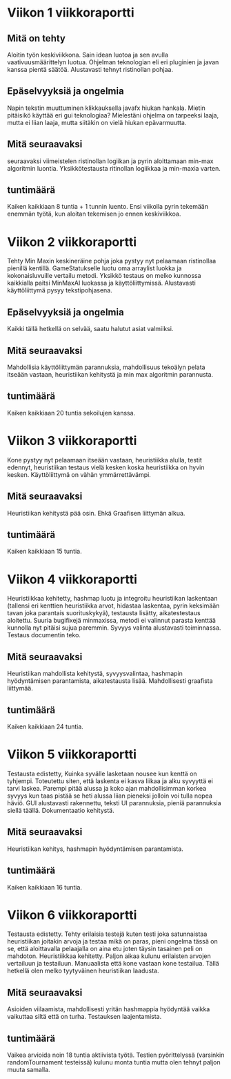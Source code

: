 # Viikon 1 viikkoraportti
## Mitä on tehty
Aloitin työn keskiviikkona. Sain idean luotoa ja sen avulla vaativuusmäärittelyn luotua. Ohjelman teknologian eli eri pluginien ja javan kanssa pientä säätöä. Alustavasti tehnyt
ristinollan pohjaa. 
## Epäselvyyksiä ja ongelmia
Napin tekstin muuttuminen klikkauksella javafx hiukan hankala. Mietin pitäisikö käyttää eri gui teknologiaa? Mielestäni ohjelma on tarpeeksi laaja, mutta ei liian laaja, mutta 
siitäkin on vielä hiukan epävarmuutta.
## Mitä seuraavaksi
seuraavaksi viimeistelen ristinollan logiikan ja pyrin aloittamaan min-max algoritmin luontia. Yksikkötestausta ritinollan logiikkaa ja min-maxia varten.
## tuntimäärä 
Kaiken kaikkiaan 8 tuntia + 1 tunnin luento. Ensi viikolla pyrin tekemään enemmän työtä, kun aloitan tekemisen jo ennen keskiviikkoa.

# Viikon 2 viikkoraportti
Tehty Min Maxin keskineräine pohja joka pystyy nyt pelaamaan ristinollaa pienillä kentillä. GameStatukselle luotu oma arraylist luokka ja kokonaisluvuille vertailu metodi. Yksikkö testaus on melko kunnossa kaikkialla paitsi MinMaxAI luokassa ja käyttöliittymissä. Alustavasti käyttöliittymä pysyy tekstipohjasena.
## Epäselvyyksiä ja ongelmia
Kaikki tällä hetkellä on selvää, saatu halutut asiat valmiiksi.
## Mitä seuraavaksi
Mahdollisia käyttöliittymän parannuksia, mahdollisuus tekoälyn pelata itseään vastaan, heuristiikan kehitystä ja min max algoritmin parannusta.
## tuntimäärä 
Kaiken kaikkiaan 20 tuntia sekoilujen kanssa.

# Viikon 3 viikkoraportti
Kone pystyy nyt pelaamaan itseään vastaan, heuristiikka alulla, testit edennyt, heuristiikan testaus vielä kesken koska heuristiikka on hyvin kesken. Käyttöliittymä on vähän ymmärrettävämpi.
## Mitä seuraavaksi
Heuristiikan kehitystä pää osin. Ehkä Graafisen liittymän alkua.
## tuntimäärä 
Kaiken kaikkiaan 15 tuntia.

# Viikon 4 viikkoraportti
Heuristiikkaa kehitetty, hashmap luotu ja integroitu heuristiikan laskentaan (tallensi eri kenttien heuristiikka arvot, hidastaa laskentaa, pyrin keksimään tavan joka parantais suorituskykyä), testausta lisätty, aikatestestaus aloitettu. Suuria bugifixejä minmaxissa, metodi ei valinnut parasta kenttää kunnolla nyt pitäisi sujua paremmin. Syvyys valinta alustavasti toiminnassa. Testaus documentin teko.
## Mitä seuraavaksi
Heuristiikan mahdollista kehitystä, syvyysvalintaa, hashmapin hyödyntämisen parantamista, aikatestausta lisää. Mahdollisesti graafista liittymää.
## tuntimäärä 
Kaiken kaikkiaan 24 tuntia.

# Viikon 5 viikkoraportti
Testausta edistetty, Kuinka syvälle lasketaan nousee kun kenttä on tyhjempi. Toteutettu siten, että laskenta ei kasva liikaa ja alku syvyyttä ei tarvi laskea. Parempi pitää alussa ja koko ajan mahdollisimman korkea syvyys kun taas pistää se heti alussa liian pieneksi jolloin voi tulla nopea häviö. GUI alustavasti rakennettu, teksti UI parannuksia, pieniä parannuksia siellä täällä. Dokumentaatio kehitystä.
## Mitä seuraavaksi
Heuristiikan kehitys, hashmapin hyödyntämisen parantamista.
## tuntimäärä 
Kaiken kaikkiaan 16 tuntia.
# Viikon 6 viikkoraportti
Testausta edistetty. Tehty erilaisia testejä kuten testi joka satunnaistaa heuristiikan joitakin arvoja ja testaa mikä on paras, pieni ongelma tässä on se, että aloittavalla pelaajalla on aina etu joten täysin tasainen peli on mahdoton. Heuristiikkaa kehitetty. Paljon aikaa kulunu erilaisten arvojen vertailuun ja testailuun. Manuaalista että kone vastaan kone testailua. Tällä hetkellä olen melko tyytyväinen heuristiikan laadusta.
## Mitä seuraavaksi
Asioiden viilaamista, mahdollisesti yritän hashmappia hyödyntää vaikka vaikuttaa siltä että on turha. Testauksen laajentamista.
## tuntimäärä 
Vaikea arvioida noin 18 tuntia aktiivista työtä. Testien pyörittelyssä (varsinkin randomTournament testeissä) kulunu monta tuntia mutta olen tehnyt paljon muuta samalla.
